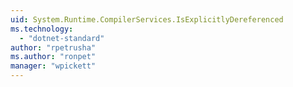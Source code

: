 ```yaml
---
uid: System.Runtime.CompilerServices.IsExplicitlyDereferenced
ms.technology: 
  - "dotnet-standard"
author: "rpetrusha"
ms.author: "ronpet"
manager: "wpickett"
---
```

